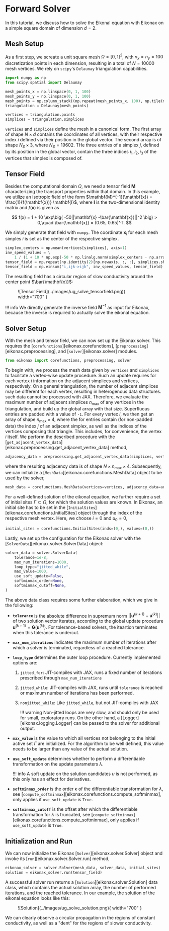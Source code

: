 # Forward Solver

In this tutorial, we discuss how to solve the Eikonal equation with Eikonax on a simple square domain of dimension $d=2$.

## Mesh Setup

As a first step, we screate a unit square mesh $\Omega = [0,1]^2$, with $n_x = n_y = 100$ discretization points in each dimension, resulting in a total of $N=10000$ mesh vertices.
We rely on `scipy`'s `Delaunay` triangulation capabilities.


```py
import numpy as np
from scipy.spatial import Delaunay

mesh_points_x = np.linspace(0, 1, 100)
mesh_points_y = np.linspace(0, 1, 100)
mesh_points = np.column_stack((np.repeat(mesh_points_x, 100), np.tile(mesh_points_y, 100)))
triangulation = Delaunay(mesh_points)

vertices = triangulation.points
simplices = triangulation.simplices
```

`vertices` and `simplices` define the mesh in a canonical form. The first array of shape $N\times d$ contains the coordinates of all vertices, with their respective index $i$ defined via their position in the global vector. The second array is of shape $N_S \times 3$, where $N_S = 19602$. THe three entries of a simplex $j$, defined by its position in the global vector, contain the three indices $i_1, i_2, i_3$ of the vertices that simplex is composed of.

## Tensor Field

Besides the computational domain $\Omega$, we need a tensor field $\mathbf{M}$ characterizing the transport properties within that domain. In this example, we utilize an isotropic field of the form $\mathbf{M}^{-1}(\mathbf{x}) = \frac{1}{f(\mathbf{x})} \mathbf{I}$, where $\mathbf{I}$ is the two-dimensional identity matrix and $f(\mathbf{x})$ is given as

$$
    f(x) = 1 + 10 \exp\big( -50||\mathbf{x} -\bar{\mathbf{x}}||^2 \big) > 0,\quad \bar{\mathbf{x}} = (0.65, 0.65)^T.
$$

We simply generate that field with `numpy`. The coordinate $\mathbf{x}_i$ for each mesh simples $i$ is set as the center of the respective simplex.
```py
simplex_centers = np.mean(vertices[simplices], axis=1)
inv_speed_values = \
    1 / (1 + 10 * np.exp(-50 * np.linalg.norm(simplex_centers - np.array([[0.65, 0.65]]), axis=-1) ** 2))
tensor_field = np.repeat(np.identity(2)[np.newaxis, :, :], simplices.shape[0], axis=0)
tensor_field = np.einsum("i,ijk->ijk", inv_speed_values, tensor_field)
```

The resulting field has a circular region of slow conductivity around the center point $\bar{\mathbf{x}}$:

<figure markdown="span">
  ![Tensor Field](../images/ug_solve_tensorfield.png){ width="700" }
</figure>

!!! info
    We directly generate the inverse field $\mathbf{M}^{-1}$ as input for Eikonax, because the inverse is required to actually solve the eikonal equation.

## Solver Setup

With the mesh and tensor field, we can now set up the Eikonax solver. This requires the [`corefunctions`][eikonax.corefunctions], [`preprocessing`][eikonax.preprocessing], and [`solver`][eikonax.solver] modules.

```py
from eikonax import corefunctions, preprocessing, solver
```


To begin with, we process the mesh data given by `vertices` and `simplices` to facilitate a vertex-wise update procedure. Such an update requires for each vertex $i$ information on the adjacent simplices and vertices, respectively. On a general triangulation, the number of adjacent simplices may be different for each vertex, resulting in heterogenous data structures. such data cannot be processed with JAX. Therefore, we evaluate the maximum number of adjacent simplices $n_{\text{max}}$ of any vertices in the triangulation, and build up the global array with that size. Superfluous entries are padded with a value of `-1`. For every vertex $i$, we then get an array of shape $n_{\text{max}} \times 4$, where the for entries contain (for non-padded data) the index $j$ of an adjacent simplex, as well as the indices of the vertices composing that triangle. This includes, for convenience, the vertex $i$ itself. We perform the described procedure with the 
[`get_adjacent_vertex_data`][eikonax.preprocessing.get_adjacent_vertex_data] method,
```py
adjacency_data = preprocessing.get_adjacent_vertex_data(simplices, vertices.shape[0])
```
where the resulting adjacency data is of shape $N\times n_{\text{max}} \times 4$. Subsequently, we can initialize a [`MeshData`][eikonax.corefunctions.MeshData] object to be used by the solver,
```py
mesh_data = corefunctions.MeshData(vertices=vertices, adjacency_data=adjacency_data)
```

For a well-defined solution of the eikonal equation, we further require a set of initial sites $\Gamma\subset\Omega$, for which the solution values are known. In Eikonax, an initial site has to be set in the [`InitialSites`][eikonax.corefunctions.InitialSites] object through the index of the respective mesh vertex. Here, we choose $i = 0$ and $u_0 = 0$,
```py
initial_sites = corefunctions.InitialSites(inds=(0,), values=(0,))
```

Lastly, we set up the configuration for the Eikonax solver with the [`SolverData`][eikonax.solver.SolverData] object:
```py
solver_data = solver.SolverData(
    tolerance=1e-8,
    max_num_iterations=1000,
    loop_type="jitted_while",
    max_value=1000,
    use_soft_update=False,
    softminmax_order=None,
    softminmax_cutoff=None,
)
```

The above data class requires some further elaboration, which we give in the following:

- **`tolerance`** is the absolute difference in supremum norm $||\mathbf{u}^{(k+1)} - \mathbf{u}^{(k)}||$ of two solution vector iterates, according to the global update procedure $\mathbf{u}^{(k+1)} = \mathbf{G}(\mathbf{u}^{(k)})$. For tolerance-based solvers, the iteartion terminates when this tolerance is undercut.
- **`max_num_iterations`** indicates the maximum number of iterations after which a solver is terminated, regardless of a reached tolerance.
- **`loop_type`** determines the outer loop procedure. Currently implemented options are:
    1. `jitted_for`: JIT-compiles with JAX, runs a fixed number of iterations prescribed through `max_num_iterations`
    2. `jitted_while`: JIT-compiles with JAX, runs until `tolerance` is reached or maximum number of iterations has been performed.
    3. `nonjitted_while`: Like `jitted_while`, but not JIT-compiles with JAX
   
        !!! warning
            Non-jitted loops are very slow, and should only be used for small, exploratory runs. On the other hand, a [Logger][eikonax.logging.Logger] can be passed to the solver for additional output.

- **`max_value`** is the value to which all vertices not belonging to the initial active set $\Gamma$ are initialized. For the algorithm to be well defined, this value needs to be larger than any value of the actual solution.
- **`use_soft_update`** determines whether to perform a differentiable transformation on the update parameters $\lambda$.
  
    !!! info
        A soft update on the solution candidates $u$ is not performed, as this only has an effect for derivatives.

- **`softminmax_order`** is the order $\kappa$ of the differentiable transformation for $\lambda$, see [`compute_softminmax`][eikonax.corefunctions.compute_softminmax], only applies if `use_soft_update` is `True`.
- **`softminmax_cutoff`** is the offset after which the differentiable transformation for $\lambda$ is truncated, see [`compute_softminmax`][eikonax.corefunctions.compute_softminmax], only applies if `use_soft_update` is `True`.

## Initialization and Run
We can now initialize the Eikonax [`Solver`][eikonax.solver.Solver] object and invoke its [`run`][eikonax.solver.Solver.run] method,
```py
eikonax_solver = solver.Solver(mesh_data, solver_data, initial_sites)
solution = eikonax_solver.run(tensor_field)
```

A successful solver run returns a [`Solution`][eikonax.solver.Solution] data class, which contains the actual solution array, the number of performed iterations, and the reached tolerance. In our example, the solution of the eikonal equation looks like this:

<figure markdown="span">
  ![Solution](../images/ug_solve_solution.png){ width="700" }
</figure>

We can clearly observe a circular propagation in the regions of constant conductivity, as well as a "dent" for the regions of slower conductivity.
